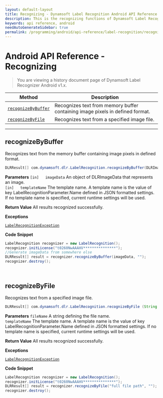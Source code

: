 ```yaml
---
layout: default-layout
title: Recognizing - Dynamsoft Label Recognition Android API Reference
description: This is the recognizing functions of Dynamsoft Label Recognition for Android API Reference.
keywords: api reference, android
needAutoGenerateSidebar: true
permalink: /programming/android/api-reference/label-recognition/recognizing-v1.0.html
---
```


# Android API Reference - Recognizing

> You are viewing a history document page of Dynamsoft Label Recognizer Android v1.x.

| Method               | Description |
|----------------------|-------------|
  | [`recognizeByBuffer`](#recognizebybuffer) | Recognizes text from memory buffer containing image pixels in defined format. |
  | [`recognizeByFile`](#recognizebyfile) | Recognizes text from a specified image file. |

---

## recognizeByBuffer
Recognizes text from the memory buffer containing image pixels in defined format.

```java
DLRResult[] com.dynamsoft.dlr.LabelRecognition.recognizeByBuffer(DLRImageData imageData, String templateName) throws LabelRecognitionException
```   
   
**Parameters**
`[in]	imageData` An object of DLRImageData that represents an image.  
`[in]	templateName` The template name. A template name is the value of key LabelRecognitionParameter.Name defined in JSON formatted settings. If no template name is specified, current runtime settings will be used.

**Return Value**
All results recognized successfully.

**Exceptions**

[`LabelRecognitionException`](../class/label-recognition-exception.md)

**Code Snippet**
```java
LabelRecognition recognizer = new LabelRecognition();
recognizer.initLicense("t0260NwAAAHV***************");
//Generate imageData from somewhere else
DLRResult[] result = recognizer.recognizeByBuffer(imageData, "");
recognizer.destroy();
```

&nbsp;


## recognizeByFile
Recognizes text from a specified image file.

```java
DLRResult[] com.dynamsoft.dlr.LabelRecognition.recognizeByFile (String fileName, String templateName) throws LabelRecognitionException	
```   
   
**Parameters**
`fileName` A string defining the file name.  
`templateName` The template name. A template name is the value of key LabelRecognitionParameter.Name defined in JSON formatted settings. If no template name is specified, current runtime settings will be used.

**Return Value**
All results recognized successfully.

**Exceptions**

[`LabelRecognitionException`](../class/label-recognition-exception.md)

**Code Snippet**
```java
LabelRecognition recognizer = new LabelRecognition();
recognizer.initLicense("t0260NwAAAHV***************");
DLRResult[] result = recognizer.recognizeByFile("full file path", "");
recognizer.destroy();
```

&nbsp;


